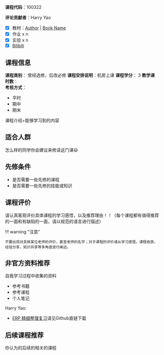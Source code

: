 **课程代码**：100322

**评论贡献者**：Harry Yao

- [x] 教材：[Author](主页URL) | [Book Name](豆瓣URL)
- [x] 作业 x n
- [x] 实验 x n
- [x] [Bilibili](官方推荐的视频)

## 课程信息

**课程类别**：  曾经选修，后改必修
**课程安排说明**：机房上课 
**课程学分**：  3
**教学课时数**：  
**考核方式**：

- 平时
- 期中
- 期末

课程介绍+能够学习到的内容

## 适合人群

怎么样的同学你会建议来修读这门课😃

## 先修条件

- 是否需要一些先修的课程
- 是否需要一些先修的技能或知识

## 课程评价

请认真客观评价具体课程的学习感悟，以及推荐理由！！（每个课程都有值得推荐的一面和有缺陷的一面，请以规范的语言进行描述）

!!! warning "注意"

    不要出现对具体某位老师的评价，甚至老师的名字；对于课程的评价请从学习感悟，课程收获，经验分享，知识共享等多角度进行阐述。

## 非官方资料推荐

自我学习过程中收集的资料

- 参考书籍
- 参考课程
- 个人笔记

Harry Yao: 

- [ERP 精细整理复习](#github)请见Github直链下载


## 后续课程推荐

你认为的后续的相关的课程

